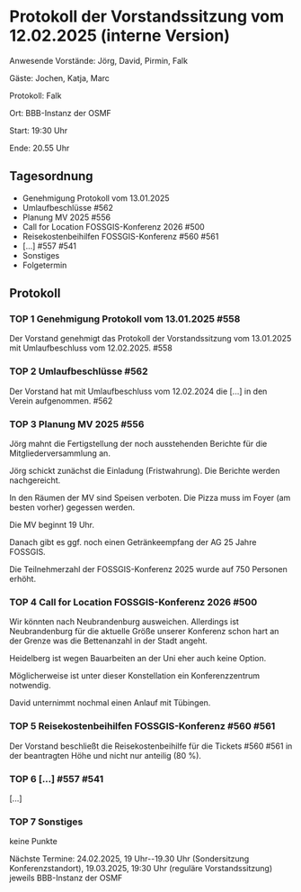 # Protokoll der Vorstandssitzung vom 12.02.2025 (interne Version)

Anwesende Vorstände: Jörg, David, Pirmin, Falk

Gäste: Jochen, Katja, Marc

Protokoll: Falk

Ort: BBB-Instanz der OSMF 

Start: 19:30 Uhr

Ende: 20.55 Uhr

## Tagesordnung

- Genehmigung Protokoll vom 13.01.2025 
- Umlaufbeschlüsse #562 
- Planung MV 2025 #556
- Call for Location FOSSGIS-Konferenz 2026 #500
- Reisekostenbeihilfen FOSSGIS-Konferenz #560 #561
- [...] #557 #541
- Sonstiges
- Folgetermin


## Protokoll 

### TOP 1 Genehmigung Protokoll vom 13.01.2025 #558 

Der Vorstand genehmigt das Protokoll der Vorstandssitzung vom 13.01.2025 mit Umlaufbeschluss vom 12.02.2025. #558

### TOP 2 Umlaufbeschlüsse #562

Der Vorstand hat mit Umlaufbeschluss vom 12.02.2024 die [...] in den Verein aufgenommen. #562 


### TOP 3 Planung MV 2025 #556 

Jörg mahnt die Fertigstellung der noch ausstehenden Berichte für die Mitgliederversammlung an.

Jörg schickt zunächst die Einladung (Fristwahrung). Die Berichte werden nachgereicht. 

In den Räumen der MV sind Speisen verboten. Die Pizza muss im Foyer (am besten vorher) gegessen werden.

Die MV beginnt 19 Uhr.

Danach gibt es ggf. noch einen Getränkeempfang der AG 25 Jahre FOSSGIS.

Die Teilnehmerzahl der FOSSGIS-Konferenz 2025 wurde auf 750 Personen erhöht.


### TOP 4 Call for Location FOSSGIS-Konferenz 2026 #500

Wir könnten nach Neubrandenburg ausweichen. Allerdings ist Neubrandenburg für die aktuelle Größe unserer Konferenz schon hart an der Grenze was die Bettenanzahl in der Stadt angeht.

Heidelberg ist wegen Bauarbeiten an der Uni eher auch keine Option.

Möglicherweise ist unter dieser Konstellation ein Konferenzzentrum notwendig. 

David unternimmt nochmal einen Anlauf mit Tübingen.

### TOP 5 Reisekostenbeihilfen FOSSGIS-Konferenz #560 #561

Der Vorstand beschließt die Reisekostenbeihilfe für die Tickets #560 #561 in der beantragten Höhe und nicht nur anteilig (80 %).

### TOP 6 [...] #557 #541
 
[...]

### TOP 7 Sonstiges

keine Punkte


Nächste Termine: 
24.02.2025, 19 Uhr--19.30 Uhr (Sondersitzung Konferenzstandort),
19.03.2025, 19:30 Uhr (reguläre Vorstandssitzung)
jeweils BBB-Instanz der OSMF
